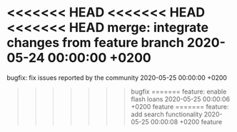 <<<<<<< HEAD
<<<<<<< HEAD
<<<<<<< HEAD
merge: integrate changes from feature branch 2020-05-24 00:00:00 +0200
=======
bugfix: fix issues reported by the community 2020-05-25 00:00:00 +0200
>>>>>>> bugfix
=======
feature: enable flash loans 2020-05-25 00:00:06 +0200
>>>>>>> feature
=======
feature: add search functionality 2020-05-25 00:00:08 +0200
>>>>>>> feature
